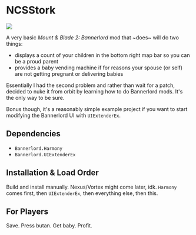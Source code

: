 # NCSStork

<a href="https://github.com/ninchistudios/NCSStork" alt="Lines Of Code">
  <img src="https://tokei.rs/b1/github/ninchistudios/NCSStork?category=code" />
</a>

A very basic *Mount & Blade 2: Bannerlord* mod that ~does~ will do two things:
* displays a count of your children in the bottom right map bar so you can be a proud parent
* provides a baby vending machine if for reasons your spouse (or self) are not getting pregnant or delivering babies

Essentially I had the second problem and rather than wait for a patch, decided to nuke it from orbit by learning how to do Bannerlord mods. It's the only way to be sure.

Bonus though, it's a reasonably simple example project if you want to start modifying the Bannerlord UI with ``UIExtenderEx``.

## Dependencies
* ``Bannerlord.Harmony``
* ``Bannerlord.UIExtenderEx``

## Installation & Load Order
Build and install manually. Nexus/Vortex might come later, idk. ``Harmony`` comes first, then ``UIExtenderEx``, then everything else, then this.   

## For Players
Save. Press butan. Get baby. Profit.

